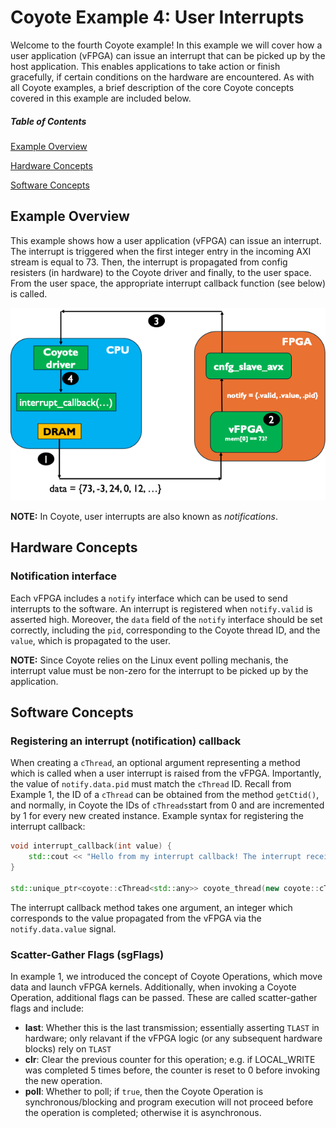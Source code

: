 # Coyote Example 4: User Interrupts
Welcome to the fourth Coyote example! In this example we will cover how a user application (vFPGA) can issue an interrupt that can be picked up by the host application. This enables applications to take action or finish gracefully, if certain conditions on the hardware are encountered. As with all Coyote examples, a brief description of the core Coyote concepts covered in this example are included below.

##### Table of Contents
[Example Overview](#example-overview)

[Hardware Concepts](#hardware-concepts)

[Software Concepts](#software-concepts)

## Example Overview
This example shows how a user application (vFPGA) can issue an interrupt. The interrupt is triggered when the first integer entry in the incoming AXI stream is equal to 73. Then, the interrupt is propagated from config resisters (in hardware) to the Coyote driver and finally, to the user space. From the user space, the appropriate interrupt callback function (see below) is called.

<div align="center">
  <img src="img/interrupts_flow.png">
</div>

**NOTE:** In Coyote, user interrupts are also known as *notifications*.

## Hardware Concepts
### Notification interface
Each vFPGA includes a ```notify``` interface which can be used to send interrupts to the software. An interrupt is registered when ```notify.valid``` is asserted high. Moreover, the ```data``` field of the ```notify``` interface should be set correctly, including the ```pid```, corresponding to the Coyote thread ID, and the ```value```, which is propagated to the user. 

**NOTE:** Since Coyote relies on the Linux event polling mechanis, the interrupt value must be non-zero for the interrupt to be picked up by the application.

## Software Concepts

### Registering an interrupt (notification) callback
When creating a ```cThread```, an optional argument representing a method which is called when a user interrupt is raised from the vFPGA. Importantly, the value of ```notify.data.pid``` must match the ```cThread``` ID. Recall from Example 1, the ID of a ```cThread``` can be obtained from the method ```getCtid()```, and normally, in Coyote the IDs of ```cThreads```start from 0 and are incremented by 1 for every new created instance. Example syntax for registering the interrupt callback:
```C++
void interrupt_callback(int value) {
    std::cout << "Hello from my interrupt callback! The interrupt received a value: " << value << std::endl;
}

std::unique_ptr<coyote::cThread<std::any>> coyote_thread(new coyote::cThread<std::any>(0, getpid(), 0, nullptr, interrupt_callback));
```

The interrupt callback method takes one argument, an integer which corresponds to the value propagated from the vFPGA via the ```notify.data.value``` signal.

### Scatter-Gather Flags (sgFlags)
In example 1, we introduced the concept of Coyote Operations, which move data and launch vFPGA kernels. Additionally, when invoking a Coyote Operation, additional flags can be passed. These are called scatter-gather flags and include:
- **last**: Whether this is the last transmission; essentially asserting ```TLAST``` in hardware; only relavant if the vFPGA logic (or any subsequent hardware blocks) rely on ```TLAST```
- **clr**: Clear the previous counter for this operation; e.g. if LOCAL_WRITE was completed 5 times before, the counter is reset to 0 before invoking the new operation.
- **poll**: Whether to poll; if ```true```, then the Coyote Operation is synchronous/blocking and program execution will not proceed before the operation is completed; otherwise it is asynchronous.